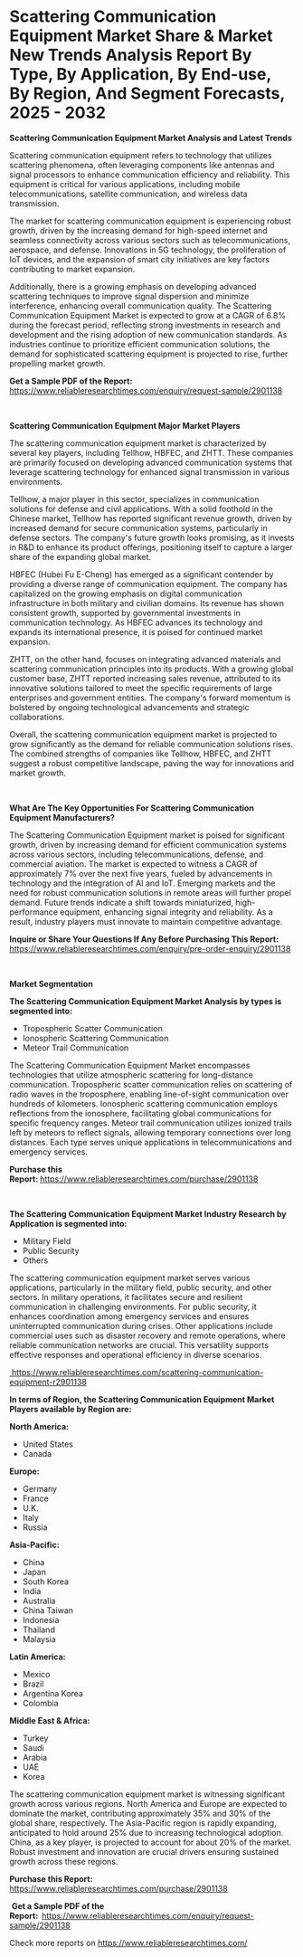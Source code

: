 <p><h1>Scattering Communication Equipment Market Share & Market New Trends Analysis Report By Type, By Application, By End-use, By Region, And Segment Forecasts, 2025 - 2032</h1></p><p><strong>Scattering Communication Equipment Market Analysis and Latest Trends</strong></p>
<p><p>Scattering communication equipment refers to technology that utilizes scattering phenomena, often leveraging components like antennas and signal processors to enhance communication efficiency and reliability. This equipment is critical for various applications, including mobile telecommunications, satellite communication, and wireless data transmission. </p><p>The market for scattering communication equipment is experiencing robust growth, driven by the increasing demand for high-speed internet and seamless connectivity across various sectors such as telecommunications, aerospace, and defense. Innovations in 5G technology, the proliferation of IoT devices, and the expansion of smart city initiatives are key factors contributing to market expansion. </p><p>Additionally, there is a growing emphasis on developing advanced scattering techniques to improve signal dispersion and minimize interference, enhancing overall communication quality. The Scattering Communication Equipment Market is expected to grow at a CAGR of 6.8% during the forecast period, reflecting strong investments in research and development and the rising adoption of new communication standards. As industries continue to prioritize efficient communication solutions, the demand for sophisticated scattering equipment is projected to rise, further propelling market growth.</p></p>
<p><strong>Get a Sample PDF of the Report:&nbsp;</strong> <a href="https://www.reliableresearchtimes.com/enquiry/request-sample/2901138?utm_campaign=3040&utm_medium=2&utm_source=Github&utm_content=ia&utm_term=16032025&utm_id=scattering-communication-equipment">https://www.reliableresearchtimes.com/enquiry/request-sample/2901138</a></p>
<p>&nbsp;</p>
<p><strong>Scattering Communication Equipment Major Market Players</strong></p>
<p><p>The scattering communication equipment market is characterized by several key players, including Tellhow, HBFEC, and ZHTT. These companies are primarily focused on developing advanced communication systems that leverage scattering technology for enhanced signal transmission in various environments.</p><p>Tellhow, a major player in this sector, specializes in communication solutions for defense and civil applications. With a solid foothold in the Chinese market, Tellhow has reported significant revenue growth, driven by increased demand for secure communication systems, particularly in defense sectors. The company's future growth looks promising, as it invests in R&D to enhance its product offerings, positioning itself to capture a larger share of the expanding global market.</p><p>HBFEC (Hubei Fu E-Cheng) has emerged as a significant contender by providing a diverse range of communication equipment. The company has capitalized on the growing emphasis on digital communication infrastructure in both military and civilian domains. Its revenue has shown consistent growth, supported by governmental investments in communication technology. As HBFEC advances its technology and expands its international presence, it is poised for continued market expansion.</p><p>ZHTT, on the other hand, focuses on integrating advanced materials and scattering communication principles into its products. With a growing global customer base, ZHTT reported increasing sales revenue, attributed to its innovative solutions tailored to meet the specific requirements of large enterprises and government entities. The company's forward momentum is bolstered by ongoing technological advancements and strategic collaborations.</p><p>Overall, the scattering communication equipment market is projected to grow significantly as the demand for reliable communication solutions rises. The combined strengths of companies like Tellhow, HBFEC, and ZHTT suggest a robust competitive landscape, paving the way for innovations and market growth.</p></p>
<p>&nbsp;</p>
<p><strong>What Are The Key Opportunities For Scattering Communication Equipment Manufacturers?</strong></p>
<p><p>The Scattering Communication Equipment market is poised for significant growth, driven by increasing demand for efficient communication systems across various sectors, including telecommunications, defense, and commercial aviation. The market is expected to witness a CAGR of approximately 7% over the next five years, fueled by advancements in technology and the integration of AI and IoT. Emerging markets and the need for robust communication solutions in remote areas will further propel demand. Future trends indicate a shift towards miniaturized, high-performance equipment, enhancing signal integrity and reliability. As a result, industry players must innovate to maintain competitive advantage.</p></p>
<p><strong>Inquire or Share Your Questions If Any Before Purchasing This Report:</strong> <a href="https://www.reliableresearchtimes.com/enquiry/pre-order-enquiry/2901138?utm_campaign=3040&utm_medium=2&utm_source=Github&utm_content=ia&utm_term=16032025&utm_id=scattering-communication-equipment">https://www.reliableresearchtimes.com/enquiry/pre-order-enquiry/2901138</a></p>
<p>&nbsp;</p>
<p><strong>Market Segmentation</strong></p>
<p><strong>The Scattering Communication Equipment Market Analysis by types is segmented into:</strong></p>
<p><ul><li> Tropospheric Scatter Communication</li><li>Ionospheric Scattering Communication</li><li>Meteor Trail Communication </li></ul></p>
<p><p>The Scattering Communication Equipment Market encompasses technologies that utilize atmospheric scattering for long-distance communication. Tropospheric scatter communication relies on scattering of radio waves in the troposphere, enabling line-of-sight communication over hundreds of kilometers. Ionospheric scattering communication employs reflections from the ionosphere, facilitating global communications for specific frequency ranges. Meteor trail communication utilizes ionized trails left by meteors to reflect signals, allowing temporary connections over long distances. Each type serves unique applications in telecommunications and emergency services.</p></p>
<p><strong>Purchase this Report:&nbsp;</strong><a href="https://www.reliableresearchtimes.com/purchase/2901138?utm_campaign=3040&utm_medium=2&utm_source=Github&utm_content=ia&utm_term=16032025&utm_id=scattering-communication-equipment">https://www.reliableresearchtimes.com/purchase/2901138</a></p>
<p>&nbsp;</p>
<p><strong>The Scattering Communication Equipment Market Industry Research by Application is segmented into:</strong></p>
<p><ul><li> Military Field</li><li>Public Security</li><li>Others </li></ul></p>
<p><p>The scattering communication equipment market serves various applications, particularly in the military field, public security, and other sectors. In military operations, it facilitates secure and resilient communication in challenging environments. For public security, it enhances coordination among emergency services and ensures uninterrupted communication during crises. Other applications include commercial uses such as disaster recovery and remote operations, where reliable communication networks are crucial. This versatility supports effective responses and operational efficiency in diverse scenarios.</p></p>
<p><a href="https://www.reliableresearchtimes.com/scattering-communication-equipment-r2901138?utm_campaign=3040&utm_medium=2&utm_source=Github&utm_content=ia&utm_term=16032025&utm_id=scattering-communication-equipment">&nbsp;https://www.reliableresearchtimes.com/scattering-communication-equipment-r2901138</a></p>
<p><strong>In terms of Region, the Scattering Communication Equipment Market Players available by Region are:</strong></p>
<p>
    <p> <strong> North America: </strong>
        <ul>
            <li>United States</li>
            <li>Canada</li>
        </ul>
        </p> 
    <p> <strong> Europe: </strong>
        <ul>
            <li>Germany</li>
            <li>France</li>
            <li>U.K.</li>
            <li>Italy</li>
            <li>Russia</li>
        </ul>
        </p> 
    <p> <strong> Asia-Pacific: </strong>
        <ul>
            <li>China</li>
            <li>Japan</li>
            <li>South Korea</li>
            <li>India</li>
            <li>Australia</li>
            <li>China Taiwan</li>
            <li>Indonesia</li>
            <li>Thailand</li>
            <li>Malaysia</li>
        </ul>
        </p> 
    <p> <strong> Latin America: </strong>
        <ul>
            <li>Mexico</li>
            <li>Brazil</li>
            <li>Argentina Korea</li>
            <li>Colombia</li>
        </ul>
        </p> 
    <p> <strong> Middle East & Africa: </strong>
        <ul>
            <li>Turkey</li>
            <li>Saudi</li>
            <li>Arabia</li>
            <li>UAE</li>
            <li>Korea</li>
        </ul>
    </p>
    </p>
<p><p>The scattering communication equipment market is witnessing significant growth across various regions. North America and Europe are expected to dominate the market, contributing approximately 35% and 30% of the global share, respectively. The Asia-Pacific region is rapidly expanding, anticipated to hold around 25% due to increasing technological adoption. China, as a key player, is projected to account for about 20% of the market. Robust investment and innovation are crucial drivers ensuring sustained growth across these regions.</p></p>
<p><strong>Purchase this Report: </strong><a href="https://www.reliableresearchtimes.com/purchase/2901138?utm_campaign=3040&utm_medium=2&utm_source=Github&utm_content=ia&utm_term=16032025&utm_id=scattering-communication-equipment">https://www.reliableresearchtimes.com/purchase/2901138</a></p>
<p>&nbsp;<strong>Get a Sample PDF of the Report:&nbsp;&nbsp;</strong><a href="https://www.reliableresearchtimes.com/enquiry/request-sample/2901138?utm_campaign=3040&utm_medium=2&utm_source=Github&utm_content=ia&utm_term=16032025&utm_id=scattering-communication-equipment">https://www.reliableresearchtimes.com/enquiry/request-sample/2901138</a></p>
<p><strong></strong></p>
<p>Check more reports on <a href="https://www.reliableresearchtimes.com/?utm_campaign=3040&utm_medium=2&utm_source=Github&utm_content=ia&utm_term=16032025&utm_id=scattering-communication-equipment">https://www.reliableresearchtimes.com/</a></p>